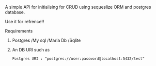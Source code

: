 A simple API for initialising for CRUD using sequeslize ORM and postgres database.

Use it for refrence!!

Requirements

1) Postgres /My sql /Maria Db /Sqlite
2) An DB URI such as
   
   ` Postgres URI : "postgres://user:password@localhost:5432/test" `


